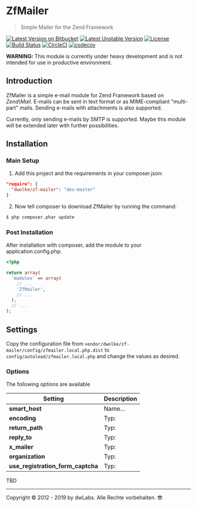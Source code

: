 # ZfMailer
> Simple Mailer for the Zend Framework

[![Latest Version on Bitbucket][icon-stable]][link-stable] [![Latest Unstable Version][icon-unstable]][link-unstable] [![License][icon-license]][link-license] [![Build Status][icon-phpci]][link-phpci] [![CircleCI][icon-circleci2]][link-circleci] [![codecov][icon-codecov]][link-codecov]

**WARNING:** This module is currently under  heavy development and is not intended for use in productive environment.

## Introduction

ZfMailer is a simple e-mail module for Zend Framework based on *Zend\Mail*. E-mails can be sent in text format or as MIME-compliant "multi-part" mails. Sending e-mails with attachments is also supported.

Currently, only sending e-mails by SMTP is supported. Maybe this module will be extended later with further possibilities.

## Installation

### Main Setup

1. Add this project and the requirements in your composer.json:

```json
"require": {
  "dwolke/zf-mailer": "dev-master"
}
```

2. Now tell composer to download ZfMailer by running the command:

```bash
$ php composer.phar update
```

### Post Installation

After installation with composer, add the module to your application.config.php.

```php
<?php

return array(
  'modules' => array(
    // ...
    'ZfMailer',
    // ...
  ),
  // ...
);
```



## Settings

Copy the configuration file from `vendor/dwolke/zf-mailer/config/zfmailer.local.php.dist` to `config/autoload/zfmailer.local.php` and change the values as desired.

### Options

The following options are available

| Setting                           | Description                                                 |
| ------------------------------------- | ------------------------------------------------------------ |
| **smart_host**        | Name... |
| **encoding**             | Typ: |
| **return_path** | Typ: |
| **reply_to**       | Typ: |
| **x_mailer**       | Typ: |
| **organization** | Typ: |
| **use_registration_form_captcha**     | Typ: |








TBD

---
Copyright © 2012 - 2019 by dwLabs. Alle Rechte vorbehalten. 😎

[icon-stable]: https://poser.pugx.org/dwolke/zf-mailer/v/stable
[icon-unstable]: https://poser.pugx.org/dwolke/zf-mailer/v/unstable
[icon-license]: https://poser.pugx.org/dwolke/zf-mailer/license
[icon-phpci]: https://ci.dw-labs.de/build-status/image/2?label=Build%201
[icon-circleci]: https://circleci.com/gh/dwolke/ZfMailer/tree/develop.svg?style=svg
[icon-circleci2]: https://img.shields.io/circleci/build/gh/dwolke/ZfMailer?label=Build%202
[icon-codecov]: https://codecov.io/gh/dwolke/ZfMailer/branch/develop/graph/badge.svg

[link-stable]: https://packagist.org/packages/dwolke/zf-mailer
[link-unstable]: https://packagist.org/packages/dwolke/zf-mailer
[link-license]: https://packagist.org/packages/dwolke/zf-mailer
[link-phpci]: https://ci.dw-labs.de/build-status/view/2
[link-circleci]: https://circleci.com/gh/dwolke/ZfMailer/tree/develop
[link-codecov]: https://codecov.io/gh/dwolke/ZfMailer
